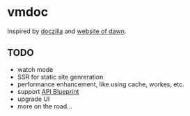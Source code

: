 # vmdoc

Inspired by [doczilla](https://unpkg.com/doczilla@1.0.6/) and [website of dawn](https://alibaba.github.io/dawn/docs/).

## TODO

- watch mode
- SSR for static site genreration
- performance enhancement, like using cache, workes, etc.
- support [API Blueprint](https://apiblueprint.org)
- upgrade UI
- more on the road...
